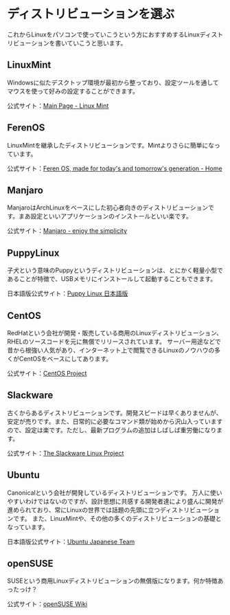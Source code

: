 # ディストリビューションを選ぶ
これからLinuxをパソコンで使っていこうという方におすすめするLinuxディストリビューションを書いていこうと思います。
## LinuxMint 
Windowsに似たデスクトップ環境が最初から整っており、設定ツールを通してマウスを使って好みの設定することができます。

公式サイト：[Main Page - Linux Mint](https://www.linuxmint.com)
## FerenOS
LinuxMintを継承したディストリビューションです。Mintよりさらに簡単になっています。

公式サイト：[Feren OS, made for today's and tomorrow's generation - Home](https://ferenos.weebly.com)
## Manjaro
ManjaroはArchLinuxをベースにした初心者向きのディストリビューションです。まあ設定といいアプリケーションのインストールといい楽です。

公式サイト：[Manjaro - enjoy the simplicity](https://manjaro.org)
## PuppyLinux
子犬という意味のPuppyというディストリビューションは、とにかく軽量小型であることが特徴で、USBメモリにインストールして起動することもできます。

日本語版公式サイト：[Puppy Linux 日本語版](http://openlab.jp/puppylinux/)
## CentOS
RedHatという会社が開発・販売している商用のLinuxディストリビューション、RHELのソースコードを元に無償でリリースされています。
サーバー用途などで昔から根強い人気があり、インターネット上で閲覧できるLinuxのノウハウの多くがCentOSをベースにしてあります。

公式サイト：[CentOS Project](https://www.centos.org)
## Slackware
古くからあるディストリビューションです。開発スピードは早くありませんが、安定が売りです。また、日常的に必要なコマンド類が始めから沢山入っていますので、設定は楽です。ただし、最新プログラムの追加はしばしば重労働になります。

公式サイト：[The Slackware Linux Project](http://www.slackware.com)
## Ubuntu
Canonicalという会社が開発しているディストリビューションです。
万人に使いやすいわけではないのですが、設計思想に共感する開発者達により盛んに開発が進められており、常にLinuxの世界では話題の先頭に立つディストリビューションです。
また、LinuxMintや、その他の多くのディストリビューションの基礎となっています。

日本語版公式サイト：[Ubuntu Japanese Team](https://www.ubuntulinux.jp/)
## openSUSE
SUSEという商用Linuxディストリビューションの無償版になります。何か特徴あったっけ？

公式サイト：[openSUSE Wiki](https://ja.opensuse.org/%E3%83%A1%E3%82%A4%E3%83%B3%E3%83%9A%E3%83%BC%E3%82%B8)

